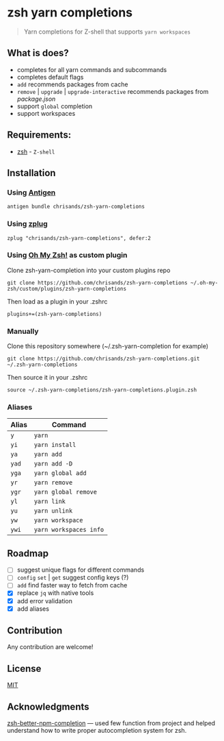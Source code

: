 # zsh yarn completions
> Yarn completions for Z-shell that supports `yarn workspaces`

## What is does?
- completes for all yarn commands and subcommands
- completes default flags
- `add` recommends packages from cache
- `remove` | `upgrade` | `upgrade-interactive` recommends packages from *package.json*
- support `global` completion
- support workspaces


## Requirements:
  - [zsh](https://github.com/zsh-users/zsh) - `Z-shell`

## Installation

### Using [Antigen](https://github.com/zsh-users/antigen)
```
antigen bundle chrisands/zsh-yarn-completions
```

### Using [zplug](https://github.com/zplug/zplug)
```
zplug "chrisands/zsh-yarn-completions", defer:2
```

### Using [Oh My Zsh!](https://github.com/robbyrussell/oh-my-zsh) as custom plugin
Clone zsh-yarn-completion into your custom plugins repo
```
git clone https://github.com/chrisands/zsh-yarn-completions ~/.oh-my-zsh/custom/plugins/zsh-yarn-completions
```
Then load as a plugin in your .zshrc
```
plugins+=(zsh-yarn-completions)
```

### Manually
Clone this repository somewhere (~/.zsh-yarn-completion for example)
```
git clone https://github.com/chrisands/zsh-yarn-completions.git ~/.zsh-yarn-completions
```
Then source it in your .zshrc
```
source ~/.zsh-yarn-completions/zsh-yarn-completions.plugin.zsh
```

### Aliases
| Alias | Command                |
| ----- | ---------------------- |
| `y`   | `yarn`                 |
| `yi`  | `yarn install`         |
| `ya`  | `yarn add`             |
| `yad` | `yarn add -D`          |
| `yga` | `yarn global add`      |
| `yr`  | `yarn remove`          |
| `ygr` | `yarn global remove`   |
| `yl`  | `yarn link`            |
| `yu`  | `yarn unlink`          |
| `yw`  | `yarn workspace`       |
| `ywi` | `yarn workspaces info` |

## Roadmap
- [ ] suggest unique flags for different commands
- [ ] `config` `set` | `get` suggest config keys (?)
- [ ] `add` find faster way to fetch from cache
- [x] replace `jq` with native tools
- [x] add error validation
- [x] add aliases

## Contribution
Any contribution are welcome!
## License
[MIT](/LICENSE)

## Acknowledgments
[zsh-better-npm-completion](https://github.com/lukechilds/zsh-better-npm-completion) — used few function from project and helped understand how to write proper autocompletion system for zsh.
